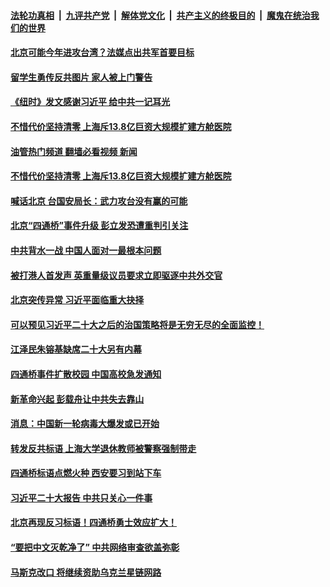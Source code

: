 ####  [法轮功真相](../../../../basic/blob/master/README.md?t=10211931) &nbsp;|&nbsp; [九评共产党](../../../../9ping.md/blob/master/README.md?t=10211931) &nbsp;|&nbsp; [解体党文化](../../../../jtdwh.md/blob/master/README.md?t=10211931)  &nbsp;|&nbsp; [共产主义的终极目的](../../../../gczydzjmd.md/blob/master/README.md?t=10211931) &nbsp;|&nbsp; [魔鬼在统治我们的世界](../../../../mgztzwmdsj.md/blob/master/README.md?t=10211931) 

#### [北京可能今年进攻台湾？法媒点出共军首要目标](../pages/soh186/664053.md?t=10211931) 
#### [留学生勇传反共图片 家人被上门警告](../pages/soh186/664056.md?t=10211931) 
#### [《纽时》发文感谢习近平 给中共一记耳光](../pages/soh186/663885.md?t=10211931) 
#### [不惜代价坚持清零 上海斥13.8亿巨资大规模扩建方舱医院](../pages/soh186/663906.md?t=10211931) 
#### [油管热门频道 翻墙必看视频 新闻](http://209.250.226.216:81/youtube.html?10211931)
#### [不惜代价坚持清零 上海斥13.8亿巨资大规模扩建方舱医院](../pages/soh186/663906.md?t=10211931) 
#### [喊话北京 台国安局长：武力攻台没有赢的可能](../pages/soh186/663897.md?t=10211931) 
#### [北京“四通桥”事件升级  彭立发恐遭重判引关注](../pages/soh186/663891.md?t=10211931) 
#### [中共背水一战 中国人面对一最根本问题](../pages/soh186/663768.md?t=10211931) 
#### [被打港人首发声 英重量级议员要求立即驱逐中共外交官](../pages/soh186/663771.md?t=10211931) 
#### [北京突传异常 习近平面临重大抉择](../pages/soh186/663414.md?t=10211931) 
#### [可以预见习近平二十大之后的治国策略将是无穷无尽的全面监控！](../pages/soh186/663489.md?t=10211931) 
#### [江泽民朱镕基缺席二十大另有内幕](../pages/soh186/663252.md?t=10211931) 
#### [四通桥事件扩散校园 中国高校急发通知](../pages/soh186/663255.md?t=10211931) 
#### [新革命兴起 彭载舟让中共失去靠山](../pages/soh186/663111.md?t=10211931) 
#### [消息：中国新一轮病毒大爆发或已开始](../pages/soh186/663114.md?t=10211931) 
#### [转发反共标语 上海大学退休教师被警察强制带走](../pages/soh186/662952.md?t=10211931) 
#### [四通桥标语点燃火种 西安要习到站下车](../pages/soh186/662859.md?t=10211931) 
#### [习近平二十大报告 中共只关心一件事](../pages/soh186/662856.md?t=10211931) 
#### [北京再现反习标语！四通桥勇士效应扩大！](../pages/soh186/662721.md?t=10211931) 
#### [“要把中文灭乾净了” 中共网络审查欲盖弥彰](../pages/soh186/662724.md?t=10211931) 
#### [马斯克改口 将继续资助乌克兰星链网路](../pages/soh186/662733.md?t=10211931) 
<img src='http://gfw-breaker.win/goodnews/indexes/soh186.md' width='0px' height='0px'/>
